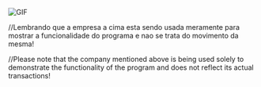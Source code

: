 ![GIF](GIF/SaídaAuto.gif)

//Lembrando que a empresa a cima esta sendo usada meramente para mostrar a funcionalidade do programa e nao se trata do movimento da mesma!

//Please note that the company mentioned above is being used solely to demonstrate the functionality of the program and does not reflect its actual transactions!
